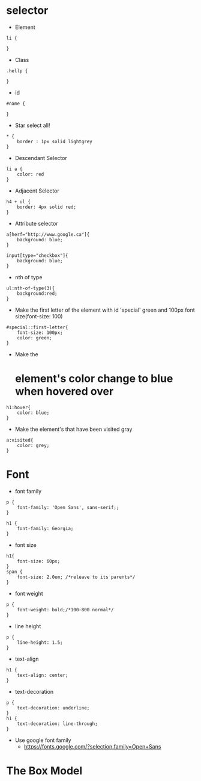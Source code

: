 # selector
+ Element
```
li {

}
```
+ Class
```
.hellp {

}
```
+ id
```
#name {

}
```
+ Star
select all!
```
* {
	border : 1px solid lightgrey
}
```
+ Descendant Selector
```
li a {
	color: red
}
```
+ Adjacent Selector
```
h4 + ul {
	border: 4px solid red;
}
```
+ Attribute selector
```
a[herf="http://www.google.ca"]{
	background: blue;
}
```
```
input[type="checkbox"]{
	background: blue;
}
```
+ nth of type
```
ul:nth-of-type(3){
	background:red;
}
```
+ Make the first letter of the element with id 'special' green and 100px font size(font-size: 100)
```
#special::first-letter{
	font-size: 100px;
	color: green;
}
```
+ Make the <h1> element's color change to blue when hovered over
```
h1:hover{
	color: blue;
}
```
+ Make the <a> element's that have been visited gray
```
a:visited{
	color: grey;
}
```

# Font
+ font family
```
p {
	font-family: 'Open Sans', sans-serif;;
}
```
```
h1 {
	font-family: Georgia;
}
```
+ font size
```
h1{
	font-size: 60px;
}
span {
	font-size: 2.0em; /*releave to its parents*/
}
```
+ font weight
```
p {
	font-weight: bold;/*100-800 normal*/
}
```
+ line height
```
p {
	line-height: 1.5;
}
```
+ text-align
```
h1 {
	text-align: center;
}
```
+ text-decoration
```
p {
	text-decoration: underline;
}
h1 {
	text-decoration: line-through;
}
```
+ Use google font family
	- https://fonts.google.com/?selection.family=Open+Sans

# The Box Model